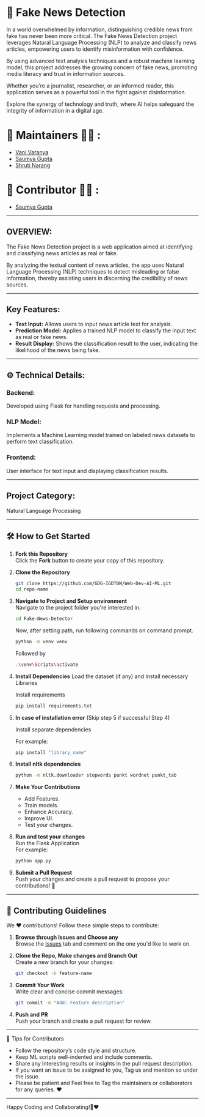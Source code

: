 # 📰 Fake News Detection 

In a world overwhelmed by information, distinguishing credible news from fake has never been more critical. The Fake News Detection project leverages Natural Language Processing (NLP) to analyze and classify news articles, empowering users to identify misinformation with confidence.

By using advanced text analysis techniques and a robust machine learning model, this project addresses the growing concern of fake news, promoting media literacy and trust in information sources. 

Whether you’re a journalist, researcher, or an informed reader, this application serves as a powerful tool in the fight against disinformation.

Explore the synergy of technology and truth, where AI helps safeguard the integrity of information in a digital age.


# 🙌 Maintainers 👩‍💻 :

- [Vani Varanya](https://github.com/vanivaranya)
- [Saumya Gupta](https://github.com/ISaumya1011)
- [Shruti Narang](https://github.com/Shruti-Narang)

# 🙌 Contributor 👩‍💻 :

- [Saumya Gupta](https://github.com/ISaumya1011)

---

## OVERVIEW: 
The Fake News Detection project is a web application aimed at identifying and classifying news articles as real or fake. 

By analyzing the textual content of news articles, the app uses Natural Language Processing (NLP) techniques to detect misleading or false information, thereby assisting users in discerning the credibility of news sources.

---

## Key Features:
- **Text Input:** Allows users to input news article text for analysis.
- **Prediction Model:** Applies a trained NLP model to classify the input text as real or fake news.
- **Result Display:** Shows the classification result to the user, indicating the likelihood of the news being fake.

---

## ⚙️ Technical Details:
### Backend: 
Developed using Flask for handling requests and processing.
### NLP Model: 
Implements a Machine Learning model trained on labeled news datasets to perform text classification.
### Frontend: 
User interface for text input and displaying classification results.

---

## Project Category: 
Natural Language Processing

---

## 🛠️ How to Get Started  

1. **Fork this Repository**  
   Click the **Fork** button to create your copy of this repository.  

2. **Clone the Repository**  
   ```bash  
   git clone https://github.com/GDG-IGDTUW/Web-Dev-AI-ML.git  
   cd repo-name  
   ```  

3. **Navigate to Project and Setup environment**  
   Navigate to the project folder you're interested in.
   
   ```bash  
   cd Fake-News-Detector
   ```
   Now, after setting path, run following commands on command prompt.
   
   ```bash  
   python -m venv venv
   ```
   
   Followed by
   
    ```bash  
   .\venv\Scripts\activate
   ```

4. **Install Dependencies**
   Load the dataset (if any) and Install necessary Libraries
   
   Install requirements

   ```bash  
   pip install requirements.txt
   ```     

5. **In case of installation error** (Skip step 5 if successful Step 4)

   Install separate dependencies

   For example:
   ```bash  
   pip install "library_name"
   ```
6. **Install nltk dependencies**
   ```bash  
   python -m nltk.downloader stopwords punkt wordnet punkt_tab
   ```
7. **Make Your Contributions**  
   - Add Features.
   - Train models.
   - Enhance Accuracy.
   - Improve UI.
   - Test your changes.  

8. **Run and test your changes**  
   Run the Flask Application  
   For example:  
   ```bash  
   python app.py
   ```  

9. **Submit a Pull Request**  
   Push your changes and create a pull request to propose your contributions! 🎉  

---

## 🤝 Contributing Guidelines  

We ❤️ contributions! Follow these simple steps to contribute:  

1. **Browse through Issues and Choose any**  
   Browse the [Issues](#) tab and comment on the one you'd like to work on.  

2. **Clone the Repo, Make changes and Branch Out**  
   Create a new branch for your changes:  
   ```bash  
   git checkout -b feature-name  
   ```  

3. **Commit Your Work**  
   Write clear and concise commit messages:  
   ```bash  
   git commit -m "Add: Feature description"  
   ```  

4. **Push and PR**  
   Push your branch and create a pull request for review.  

---

🌟 Tips for Contributors
 - Follow the repository’s code style and structure.
 - Keep ML scripts well-indented and include comments.
 - Share any interesting results or insights in the pull request description.
 - If you want an issue to be assigned to you, Tag us and mention so under the issue.
 - Please be patient and Feel free to Tag the maintainers or collaborators for any queries. ❤️

---

Happy Coding and Collaborating!🚀❤️
